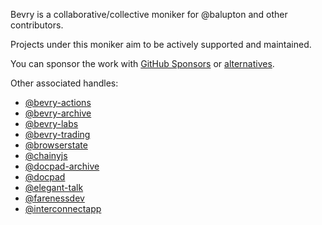 Bevry is a collaborative/collective moniker for @balupton and other contributors.

Projects under this moniker aim to be actively supported and maintained.

You can sponsor the work with [GitHub Sponsors](https://github.com/sponsors/balupton) or [alternatives](https://bevry.me/fund).

Other associated handles:

- [@bevry-actions](https://github.com/bevry-actions)
- [@bevry-archive](https://github.com/bevry-archive)
- [@bevry-labs](https://github.com/bevry-labs)
- [@bevry-trading](https://github.com/bevry-trading)
- [@browserstate](https://github.com/browserstate)
- [@chainyjs](https://github.com/chainyjs)
- [@docpad-archive](https://github.com/docpad-archive)
- [@docpad](https://github.com/docpad)
- [@elegant-talk](https://github.com/elegant-talk)
- [@farenessdev](https://github.com/farenessdev)
- [@interconnectapp](https://github.com/interconnectapp)

